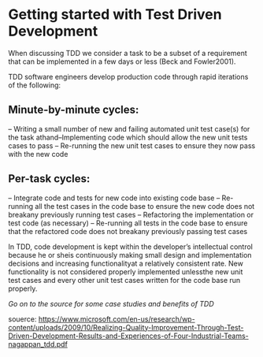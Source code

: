 # Getting started with Test Driven Development

When discussing TDD we consider a task to be a subset of a requirement
that can be implemented in a few days or less (Beck and Fowler2001).

TDD software engineers develop production code through rapid iterations
of the following:

## Minute-by-minute cycles:

– Writing a small number of new and failing automated unit test case(s)
  for the task athand–Implementing code which should allow the new
  unit tests cases to pass
– Re-running the new unit test cases to ensure they now pass with the
  new code

##  Per-task cycles:

– Integrate code and tests for new code into existing code base
– Re-running all the test cases in the code base to ensure the
  new code does not breakany previously running test cases
– Refactoring the implementation or test code (as necessary)
– Re-running all tests in the code base to ensure that the
  refactored code does not breakany previously passing test cases

In TDD, code development is kept within the developer’s intellectual
control because he or sheis continuously making small design and
implementation decisions and increasing functionalityat a
relatively consistent rate. New functionality is not considered
properly implemented unlessthe new unit test cases and every other
unit test cases written for the code base run properly.


*Go on to the source for some case studies and benefits of TDD*

souerce: <https://www.microsoft.com/en-us/research/wp-content/uploads/2009/10/Realizing-Quality-Improvement-Through-Test-Driven-Development-Results-and-Experiences-of-Four-Industrial-Teams-nagappan_tdd.pdf>
